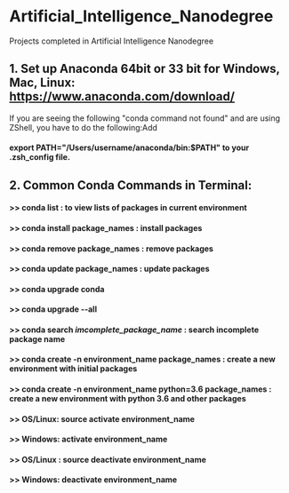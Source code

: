 # Artificial_Intelligence_Nanodegree
Projects completed in Artificial Intelligence Nanodegree
## 1. Set up Anaconda 64bit or 33 bit for Windows, Mac, Linux: https://www.anaconda.com/download/
  If you are seeing the following "conda command not found" and are using ZShell, you have to do the following:Add
  #### export PATH="/Users/username/anaconda/bin:$PATH" to your .zsh_config file.
          
## 2. Common Conda Commands in Terminal:
#### >> conda list : to view lists of packages in current environment
#### >> conda install package_names : install packages
#### >> conda remove package_names : remove packages
#### >> conda update package_names : update packages
#### >> conda upgrade conda
#### >> conda upgrade --all
#### >> conda search *imcomplete_package_name* : search incomplete package name
#### >> conda create -n environment_name package_names : create a new environment with initial packages
#### >> conda create -n environment_name python=3.6 package_names : create a new environment with python 3.6 and other packages
#### >> OS/Linux: source activate environment_name
#### >> Windows: activate environment_name
#### >> OS/Linux : source deactivate environment_name
#### >> Windows: deactivate environment_name

